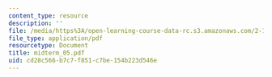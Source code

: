 ```yaml
---
content_type: resource
description: ''
file: /media/https%3A/open-learning-course-data-rc.s3.amazonaws.com/2-12-introduction-to-robotics-fall-2005/cd28c566b7c7f851c7be154b223d546e_midterm_05.pdf
file_type: application/pdf
resourcetype: Document
title: midterm_05.pdf
uid: cd28c566-b7c7-f851-c7be-154b223d546e
---
```

